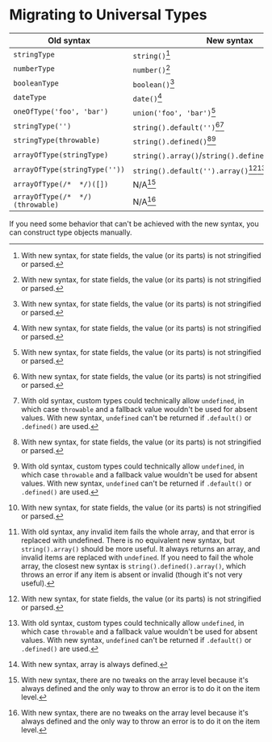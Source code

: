 # Migrating to Universal Types

| Old syntax                       | New syntax                                              |
| -------------------------------- | ------------------------------------------------------- |
| `stringType`                     | `string()`[^1]                                          |
| `numberType`                     | `number()`[^1]                                          |
| `booleanType`                    | `boolean()`[^1]                                         |
| `dateType`                       | `date()`[^1]                                            |
| `oneOfType('foo', 'bar')`        | `union('foo', 'bar')`[^1]                               |
| `stringType('')`                 | `string().default('')`[^1][^2]                          |
| `stringType(throwable)`          | `string().defined()`[^1][^2]                            |
| `arrayOfType(stringType)`        | `string().array()`/`string().defined().array()`[^1][^3] |
| `arrayOfType(stringType(''))`    | `string().default('').array()`[^1][^2][^4]              |
| `arrayOfType(/*  */)([])`        | N/A[^5]                                                 |
| `arrayOfType(/*  */)(throwable)` | N/A[^5]                                                 |

If you need some behavior that can't be achieved with the new syntax, you can construct type objects manually.

[^1]: With new syntax, for state fields, the value (or its parts) is not stringified or parsed.
[^2]: With old syntax, custom types could technically allow `undefined`, in which case `throwable` and a fallback value wouldn't be used for absent values. With new syntax, `undefined` can't be returned if `.default()` or `.defined()` are used.
[^3]: With old syntax, any invalid item fails the whole array, and that error is replaced with undefined. There is no equivalent new syntax, but `string().array()` should be more useful. It always returns an array, and invalid items are replaced with `undefined`. If you need to fail the whole array, the closest new syntax is `string().defined().array()`, which throws an error if any item is absent or invalid (though it's not very useful).
[^4]: With new syntax, array is always defined.
[^5]: With new syntax, there are no tweaks on the array level because it's always defined and the only way to throw an error is to do it on the item level.
